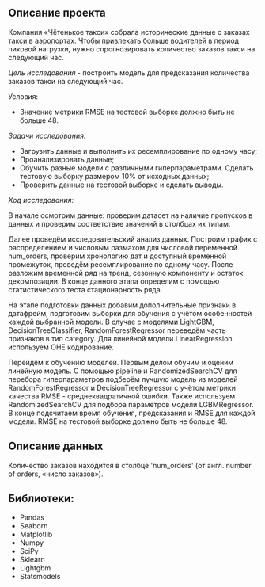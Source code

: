 ## Описание проекта

Компания «Чётенькое такси» собрала исторические данные о заказах такси в аэропортах. Чтобы привлекать больше водителей в период пиковой нагрузки, нужно спрогнозировать количество заказов такси на следующий час.

*Цель исследования* - построить модель для предсказания количества заказов такси на следующий час.

Условия:

- Значение метрики RMSE на тестовой выборке должно быть не больше 48.

*Задачи исследования:*

- Загрузить данные и выполнить их ресемплирование по одному часу;
- Проанализировать данные;
- Обучить разные модели с различными гиперпараметрами. Сделать тестовую выборку размером 10% от исходных данных;
- Проверить данные на тестовой выборке и сделать выводы.

*Ход исследования:*

В начале осмотрим данные: проверим датасет на наличие пропусков в данных и проверим соответствие значений в столбцах их типам.

Далее проведём исследовательский анализ данных. Построим график с распределением и числовым размахом для числовой переменной num_orders, проверим хронологию дат и доступный временной промежуток, проведём ресемплирование по одному часу. После разложим временной ряд на тренд, сезонную компоненту и остаток декомпозиции. В конце данного этапа определим с помощью статистического теста стационарность ряда.

На этапе подготовки данных добавим дополнительные признаки в датафрейм, подготовим выборки для обучения с учётом особенностей каждой выбранной модели. В случае с моделями LightGBM, DecisionTreeClassifier, RandomForestRegressor переведём часть признаков в тип category. Для линейной модели LinearRegression используем OHE кодирование.

Перейдём к обучению моделей. Первым делом обучим и оценим линейную модель. С помощью pipeline и RandomizedSearchCV для перебора гиперпараметров подберём лучшую модель из моделей RandomForestRegressor и DecisionTreeRegressor с учётом метрики качества RMSE - среднеквадратичной ошибки. Также используем RandomizedSearchCV для подбора параметров модели LGBMRegressor. В конце подсчитаем время обучения, предсказания и RMSE для каждой модели. RMSE на тестовой выборке должно быть не больше 48.

## Описание данных

Количество заказов находится в столбце 'num_orders' (от англ. number of orders, «число заказов»).

## Библиотеки:

* Pandas
* Seaborn
* Matplotlib
* Numpy
* SciPy
* Sklearn
* Lightgbm
* Statsmodels

